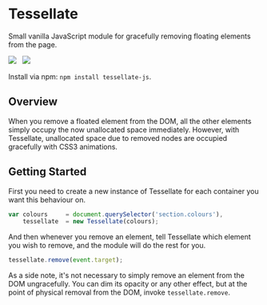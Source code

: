 Tessellate
==========

Small vanilla JavaScript module for gracefully removing floating elements from the page.

<img src="https://travis-ci.org/Wildhoney/Tessellate.png?branch=master" />
&nbsp;
<img src="https://badge.fury.io/js/tessellate-js.png" />

Install via npm: `npm install tessellate-js`.

Overview
----------

When you remove a floated element from the DOM, all the other elements simply occupy the now unallocated space immediately. However, with Tessellate, unallocated space due to removed nodes are occupied gracefully with CSS3 animations.

Getting Started
----------

First you need to create a new instance of Tessellate for each container you want this behaviour on.

```javascript
var colours     = document.querySelector('section.colours'),
    tessellate  = new Tessellate(colours);
```

And then whenever you remove an element, tell Tessellate which element you wish to remove, and the module will do the rest for you.

```javascript
tessellate.remove(event.target);
```

As a side note, it's not necessary to simply remove an element from the DOM ungracefully. You can dim its opacity or any other effect, but at the point of physical removal from the DOM, invoke `tessellate.remove`.